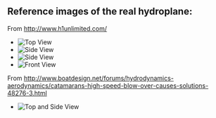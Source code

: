 ## Reference images of the real hydroplane:

From http://www.h1unlimited.com/

* ![Top View](http://www.h1unlimited.com/wp-content/uploads/2016/02/Hmestreet1.jpg)
* ![Side View](http://www.h1unlimited.com/wp-content/uploads/2016/02/Homestreet2.jpg)
* ![Side View](http://www.h1unlimited.com/wp-content/uploads/2016/06/June-10th-Testing-007.jpg)
* ![Front View](http://www.h1unlimited.com/wp-content/uploads/2016/06/June-10th-Testing-086.jpg)

From http://www.boatdesign.net/forums/hydrodynamics-aerodynamics/catamarans-high-speed-blow-over-causes-solutions-48276-3.html
* ![Top and Side View](http://www.socalbeachesblog.com/wp-content/uploads/2010/09/san_diego_powerboat-races-2.jpg)

